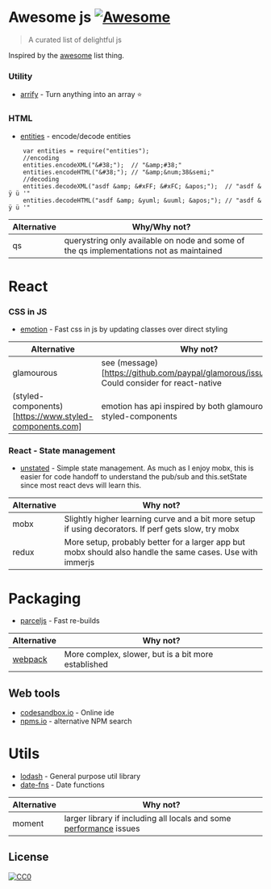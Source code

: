 # Awesome js [![Awesome](https://cdn.rawgit.com/sindresorhus/awesome/d7305f38d29fed78fa85652e3a63e154dd8e8829/media/badge.svg)](https://github.com/sindresorhus/awesome)

> A curated list of delightful js

Inspired by the [awesome](https://github.com/sindresorhus/awesome) list thing.


### Utility

- [arrify](https://github.com/sindresorhus/arrify) - Turn anything into an array :star:

### HTML

- [entities](https://github.com/fb55/entities) - encode/decode entities
```
	var entities = require("entities");
	//encoding
	entities.encodeXML("&#38;");  // "&amp;#38;"
	entities.encodeHTML("&#38;"); // "&amp;&num;38&semi;"
	//decoding
	entities.decodeXML("asdf &amp; &#xFF; &#xFC; &apos;");  // "asdf & ÿ ü '"
	entities.decodeHTML("asdf &amp; &yuml; &uuml; &apos;"); // "asdf & ÿ ü '"
```
Alternative	| Why/Why not?
--------------- | -------------
 qs		| querystring only available on node and some of the qs implementations not as maintained |


# React

### CSS in JS

- [emotion](https://emotion.sh) - Fast css in js by updating classes over direct styling

Alternative	| Why not?
--------------- | -------------
 glamourous	| see (message)[https://github.com/paypal/glamorous/issues/419].  Could consider for react-native 
 (styled-components)[https://www.styled-components.com] | emotion has api inspired by both glamourous and styled-components
 
### React - State management

- [unstated](https://github.com/jamiebuilds/unstated) - Simple state management.  As much as I enjoy mobx, this is easier for code handoff to understand the pub/sub and this.setState since most react devs will learn this.  

Alternative	| Why not?
--------------- | -------------
 mobx		| Slightly higher learning curve and a bit more setup if using decorators.  If perf gets slow, try mobx
 redux		| More setup, probably better for a larger app but mobx should also handle the same cases.  Use with immerjs
 
# Packaging

- [parceljs](https://parceljs.org/) - Fast re-builds

Alternative				| Why not?
--------------- 			| -------------
 [webpack](https://webpack.js.org/)	| More complex, slower, but is a bit more established


## Web tools

- [codesandbox.io](https://codesandbox.io) - Online ide
- [npms.io](https://npms.io/) - alternative NPM search


# Utils

- [lodash](https://lodash.com) - General purpose util library
- [date-fns](https://date-fns.org/) - Date functions

Alternative	| Why not?
--------------- | -------------
 moment		| larger library if including all locals and some [performance](https://raygun.com/blog/moment-js-vs-date-fns/) issues



## License

[![CC0](http://mirrors.creativecommons.org/presskit/buttons/88x31/svg/cc-zero.svg)](https://creativecommons.org/publicdomain/zero/1.0/)
